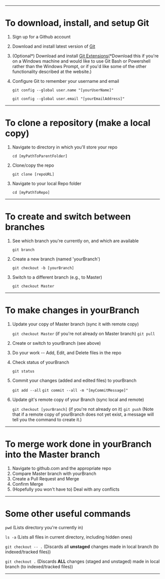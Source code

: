 

**********************

# To download, install, and setup Git

1. Sign up for a Github account

2. Download and install latest version of [Git](https://git-scm.com/downloads)

3. (Optional*) Download and install [Git Extensions](https://sourceforge.net/projects/gitextensions/)(*Download this if you're on a Windows machine and would like to use Git Bash or Powershell rather than the Windows Prompt, or if you'd like some of the other functionality described at the website.)

4. Configure Git to remember your username and email

    `git config --global user.name "[yourUserName]"`

    `git config --global user.email "[yourEmailAddress]"`

**********************

# To clone a repository (make a local copy)

1. Navigate to directory in which you'll store your repo

    `cd [myPathToParentFolder]`

2. Clone/copy the repo

    `git clone [repoURL]`

3. Navigate to your local Repo folder

    `cd [myPathToRepo]`

**********************

# To create and switch between branches

1. See which branch you're currently on, and which are available

    `git branch`

2. Create a new branch (named 'yourBranch')

    `git checkout -b [yourBranch]`

3. Switch to a different branch (e.g., to Master)

    `git checkout Master`

**********************

# To make changes in yourBranch

1. Update your copy of Master branch (sync it with remote copy)

    `git checkout Master`  (if you're not already on Master branch)
    `git pull`

2. Create or switch to yourBranch (see above)

3. Do your work -- Add, Edit, and Delete files in the repo

4. Check status of yourBranch

    `git status`

5. Commit your changes (added and edited files) to yourBranch

    `git add --all`
    `git commit --all -m "[myCommitMessage]"`

6. Update git's remote copy of your Branch (sync local and remote)
 
    `git checkout [yourBranch]` (if you're not already on it)
    `git push`  (Note that if a remote copy of yourBranch does not yet exist, a message will tell you the command to create it.)

**********************

# To merge work done in yourBranch into the Master branch

1. Navigate to github.com and the appropriate repo
2. Compare Master branch with yourBranch
3. Create a Pull Request and Merge
4. Confirm Merge
5. (Hopefully you won't have to) Deal with any conflicts

**********************

# Some other useful commands

`pwd`  (Lists directory you're currently in)

`ls -a`  (Lists all files in current directory, including hidden ones)

`git checkout -- .`  (Discards all **unstaged** changes made in local branch (to indexed/tracked files))

`git checkout .`  (Discards **ALL** changes (staged and unstaged) made in local branch (to indexed/tracked files))

**********************


